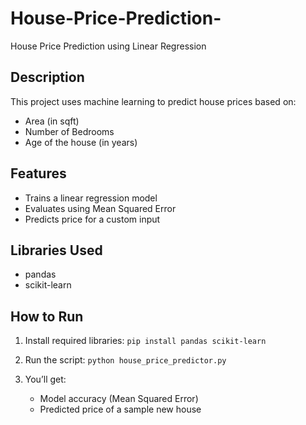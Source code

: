 # House-Price-Prediction-
House Price Prediction using Linear Regression

## Description
This project uses machine learning to predict house prices based on:
- Area (in sqft)
- Number of Bedrooms
- Age of the house (in years)

## Features
- Trains a linear regression model
- Evaluates using Mean Squared Error
- Predicts price for a custom input

## Libraries Used
- pandas
- scikit-learn

## How to Run
1. Install required libraries:
   `pip install pandas scikit-learn`

2. Run the script:
   `python house_price_predictor.py`

3. You’ll get:
   - Model accuracy (Mean Squared Error)
   - Predicted price of a sample new house
